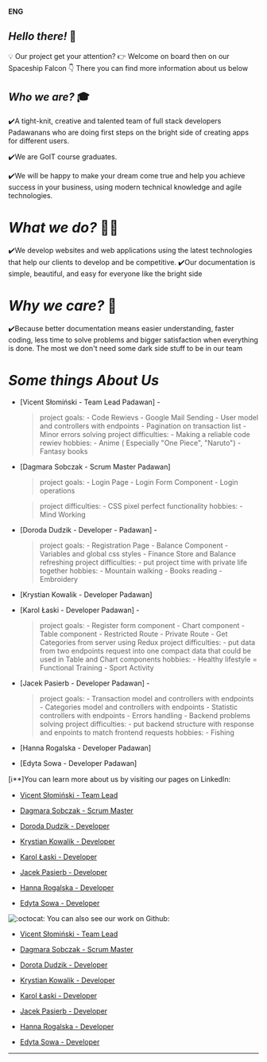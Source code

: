 **ENG**

## _Hello there!_ 👋

💡 Our project get your attention?
👉 Welcome on board then on our Spaceship Falcon
👇 There you can find more information about us below

## _Who we are?_ 🎓

✔️A tight-knit, creative and talented team of full stack developers Padawanans who are doing first steps on the bright side of creating apps for different users.

✔️We are GoIT course graduates.

✔️We will be happy to make your dream come true and help you achieve success in
your business, using modern technical knowledge and agile technologies.

# _What we do?_ 👨‍💻

✔️We develop websites and web applications using the latest technologies that
help our clients to develop and be competitive. ✔️Our documentation is simple,
beautiful, and easy for everyone like the bright side

# _Why we care?_ 📄

✔️Because better documentation means easier understanding, faster coding, 
less time to solve problems and bigger satisfaction when everything is done.
The most we don't need some dark side stuff to be in our team

# _Some things About Us_ 

- [Vicent Słomiński - Team Lead Padawan] - 
    > project goals:
        - Code Rewievs
        - Google Mail Sending
        - User model and controllers with endpoints
        - Pagination on transaction list
        - Minor errors solving
    > project difficulties:
        - Making a reliable code rewiev
    > hobbies:
        - Anime ( Especially "One Piece", "Naruto")
        - Fantasy books

- [Dagmara Sobczak - Scrum Master Padawan]
    > project goals:
        - Login Page
        - Login Form Component
        - Login operations

    > project difficulties:
        - CSS pixel perfect functionality
    > hobbies:
        - Mind Working

- [Doroda Dudzik - Developer - Padawan] -
    > project goals:
        - Registration Page
        - Balance Component
        - Variables and global css styles
        - Finance Store and Balance refreshing
    > project difficulties:
        - put project time with private life together
    > hobbies:
        - Mountain walking
        - Books reading
        - Embroidery

- [Krystian Kowalik - Developer Padawan]

- [Karol Łaski - Developer Padawan] - 
    > project goals:
        - Register form component
        - Chart component
        - Table component 
        - Restricted Route
        - Private Route
        - Get Categories from server using Redux
    > project difficulties:
        - put data from two endpoints request into one compact data that could be used in Table and Chart components
    > hobbies:
        - Healthy lifestyle
        = Functional Training
        - Sport Activity

- [Jacek Pasierb - Developer Padawan] - 
    > project goals:
        - Transaction model and controllers with endpoints
        - Categories model and controllers with endpoints
        - Statistic controllers with endpoints
        - Errors handling
        - Backend problems solving
    > project difficulties:
        - put backend structure with response and enpoints to match frontend requests
    > hobbies:
        - Fishing

- [Hanna Rogalska - Developer Padawan]

- [Edyta Sowa - Developer Padawan]


[ℹ\*\*]You can learn more about us by visiting our pages on LinkedIn:

- [Vicent Słomiński - Team Lead](https://www.linkedin.com/in/vincent-slominski/)

- [Dagmara Sobczak - Scrum Master](https://www.linkedin.com/in/dagmara-sobczak-746076279/)

- [Doroda Dudzik - Developer](https://www.linkedin.com/in/dorota-dudzik-19b02a277/)

- [Krystian Kowalik - Developer]()

- [Karol Łaski - Developer](https://www.linkedin.com/in/karol-%C5%82aski-b5663b293/)

- [Jacek Pasierb - Developer](https://www.linkedin.com/in/jacek-pasierb/)

- [Hanna Rogalska - Developer](https://www.linkedin.com/in/hanna-rogalska-246362276/)

- [Edyta Sowa - Developer](https://www.linkedin.com/in/edyta-sowa/)

![:octocat:](https://github.githubassets.com/images/icons/emoji/octocat.png ':octocat:')
You can also see our work on Github:

- [Vicent Słomiński - Team Lead](https://github.com/Okazaki92)

- [Dagmara Sobczak - Scrum Master](https://github.com/DagmaraSobczak)

- [Dorota Dudzik - Developer](https://github.com/doradudzik)

- [Krystian Kowalik - Developer](https://github.com/KRKDEV)

- [Karol Łaski - Developer](https://github.com/karollaski)

- [Jacek Pasierb - Developer](https://www.linkedin.com/in/jacek-pasierb/)

- [Hanna Rogalska - Developer](https://github.com/HannaRogalska)

- [Edyta Sowa - Developer](https://github.com/EdytaSowa)
---

